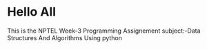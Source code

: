 # Hello All 
This is the NPTEL Week-3 Programming Assignement
subject:-Data Structures And Algorithms Using python
